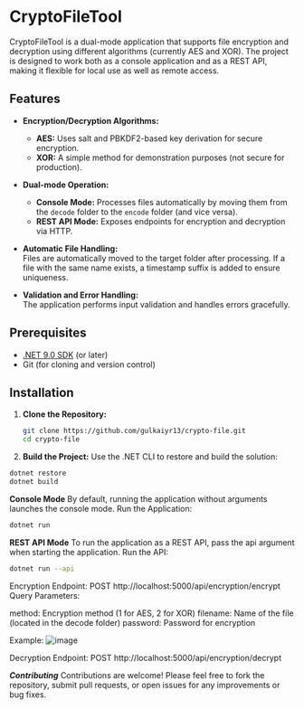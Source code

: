 # CryptoFileTool

CryptoFileTool is a dual-mode application that supports file encryption and decryption using different algorithms (currently AES and XOR). The project is designed to work both as a console application and as a REST API, making it flexible for local use as well as remote access.

## Features

- **Encryption/Decryption Algorithms:**  
  - **AES:** Uses salt and PBKDF2-based key derivation for secure encryption.
  - **XOR:** A simple method for demonstration purposes (not secure for production).

- **Dual-mode Operation:**  
  - **Console Mode:** Processes files automatically by moving them from the `decode` folder to the `encode` folder (and vice versa).
  - **REST API Mode:** Exposes endpoints for encryption and decryption via HTTP.

- **Automatic File Handling:**  
  Files are automatically moved to the target folder after processing. If a file with the same name exists, a timestamp suffix is added to ensure uniqueness.

- **Validation and Error Handling:**  
  The application performs input validation and handles errors gracefully.

## Prerequisites

- [.NET 9.0 SDK](https://dotnet.microsoft.com/download/dotnet/9.0) (or later)
- Git (for cloning and version control)

## Installation

1. **Clone the Repository:**

   ```bash
   git clone https://github.com/gulkaiyr13/crypto-file.git
   cd crypto-file
   ```
2. **Build the Project:**
Use the .NET CLI to restore and build the solution:

 ```bash
 dotnet restore
 dotnet build
```
**Console Mode**
By default, running the application without arguments launches the console mode.
Run the Application:
 ```bash
 dotnet run
```

**REST API Mode**
To run the application as a REST API, pass the api argument when starting the application.
Run the API:
 ```bash
 dotnet run --api
```

Encryption Endpoint:
POST http://localhost:5000/api/encryption/encrypt
Query Parameters:

method: Encryption method (1 for AES, 2 for XOR)
filename: Name of the file (located in the decode folder)
password: Password for encryption

Example:
![image](https://github.com/user-attachments/assets/8f8413be-e3c9-46c8-a0d3-6f93c3dc87ba)

Decryption Endpoint:
POST http://localhost:5000/api/encryption/decrypt

***Contributing***
Contributions are welcome! Please feel free to fork the repository, submit pull requests, or open issues for any improvements or bug fixes.
